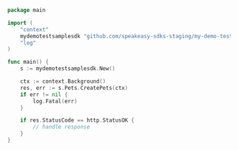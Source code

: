 <!-- Start SDK Example Usage -->


```go
package main

import (
	"context"
	mydemotestsamplesdk "github.com/speakeasy-sdks-staging/my-demo-test-sample-sdk"
	"log"
)

func main() {
	s := mydemotestsamplesdk.New()

	ctx := context.Background()
	res, err := s.Pets.CreatePets(ctx)
	if err != nil {
		log.Fatal(err)
	}

	if res.StatusCode == http.StatusOK {
		// handle response
	}
}

```
<!-- End SDK Example Usage -->